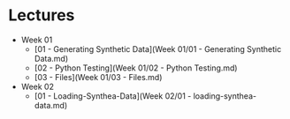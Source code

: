 # Lectures

* Week 01
  * [01 - Generating Synthetic Data](Week 01/01 - Generating Synthetic Data.md)
  * [02 - Python Testing](Week 01/02 - Python Testing.md)
  * [03 - Files](Week 01/03 - Files.md)
* Week 02
  * [01 - Loading-Synthea-Data](Week 02/01 - loading-synthea-data.md)